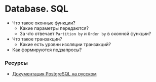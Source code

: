 # Database. SQL

* Что такое оконные функции?
    * Какие параметры передаются?
    * За что отвечает `Partition by` и `Order by` в оконной функции?
* Что такое транзакции?
    * Какие есть уровни изоляции транзакций?
* Как формируются подзапросы?

### Ресурсы
* [Документация PostgreSQL на русском](https://postgrespro.ru/docs/postgresql/14/index)